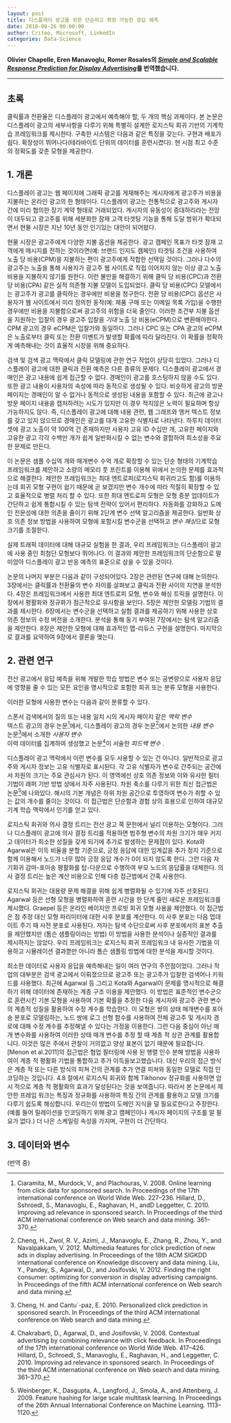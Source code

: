 ```yaml
---
layout: post
title: 디스플레이 광고를 위한 단순하고 확장 가능한 응답 예측
date: 2018-08-26 00:00:00
author: Criteo, Microsoft, LinkedIn
categories: Data-Science
---  
```

  
  
**Olivier Chapelle, Eren Manavoglu, Romer Rosales의 [*Simple and Scalable Response Prediction for Display Advertising*](http://people.csail.mit.edu/romer/papers/TISTRespPredAds.pdf)를 번역했습니다.**
  
  
- - -
    
## 초록
  
클릭률과 전환율은 디스플레이 광고에서 예측해야 할, 두 개의 핵심 과제이다. 본 논문은 디스플레이 광고의 세부사항을 다루기 위해 특별히 설계한 로지스틱 회귀 기반의 기계학습 프레임워크를 제시한다. 구축한 시스템은 다음과 같은 특징을 갖는다. 구현과 배포가 쉽다. 확장성이 뛰어나다(테라바이트 단위의 데이터를 훈련시켰다). 현 시점 최고 수준의 정확도를 갖춘 모형을 제공한다.
  
## 1. 개론  
  
디스플레이 광고는 웹 페이지에 그래픽 광고를 게재해주는 게시자에게 광고주가 비용을 지불하는 온라인 광고의 한 형태이다. 디스플레이 광고는 전통적으로 광고주와 게시자 간에 미리 협의한 장기 계약 형태로 거래되었다. 게시자의 유동성이 증대하리라는 전망이 대두되고 광고주를 위해 세분화한 잠재 고객 타겟팅 기능을 통해 도달 범위가 확대되면서 현물 시장은 지난 10년 동안 인기있는 대안이 되어왔다.
  
현물 시장은 광고주에게 다양한 지불 옵션을 제공한다. 광고 캠페인 목표가 타겟 잠재 고객에게 메시지를 전하는 것이라면(예: 브랜드 인지도 캠페인) 타겟팅 조건을 사용하여 노출 당 비용(CPM)을 지불하는 편이 광고주에게 적합한 선택일 것이다. 그러나 다수의 광고주는 노출을 통해 사용자가 광고주 웹 사이트로 직접 이어지지 않는 이상 광고 노출 비용을 지불하지 않기를 원한다. 이런 불만을 해결하기 위해 클릭 당 비용(CPC)과 전환 당 비용(CPA) 같은 실적 의존형 지불 모델이 도입되었다. 클릭 당 비용(CPC) 모델에서는 광고주가 광고를 클릭하는 경우에만 비용을 청구한다. 전환 당 비용(CPC) 옵션은 사용자가 웹 사이트에서 미리 정의한 동작(예: 제품 구매 또는 이메일 목록 가입)을 수행한 경우에만 비용을 지불함으로써 광고주의 위험을 더욱 줄인다. 이러한 조건부 지불 옵션을 지원하는 입찰의 경우 광고주 입찰을 *기대* 노출 당 비용(eCPM)으로 변환해야한다. CPM 광고의 경우 eCPM은 입찰가와 동일하다. 그러나 CPC 또는 CPA 광고의 eCPM은 노출로부터 클릭 또는 전환 이벤트가 발생할 확률에 따라 달라진다. 이 확률을 정확하게 예측해내는 것이 효율적 시장을 위해 중요하다.

검색 및 검색 광고 맥락에서 클릭 모델링에 관한 연구 작업이 상당히 있었다. 그러나 디스플레이 광고에 대한 클릭과 전환 예측은 다른 종류의 문제다. 디스플레이 광고에서 경매인은 광고 내용에 쉽게 접근할 수 없다. 경매인이 광고를 호스팅하지 않을 수도 있다. 또한 광고 내용이 사용자의 속성에 따라 동적으로 생성될 수 있다. 비슷하게 광고의 방문 페이지는 경매인이 알 수 없거나 동적으로 생성된 내용을 포함할 수 있다. 최근에 광고나 방문 페이지 내용을 캡처하려는 시도가 있지만 이 경우 적지않은 노력이 필요하며 항상 가능하지도 않다. 즉, 디스플레이 광고에 대해 내용 관련, 웹 그래프와 앵커 텍스트 정보를 갖고 있지 않으므로 경매인은 광고를 대개 고유한 식별자로 나타낸다. 하루치 데이터셋에 광고 노출이 약 100억 건 존재하지만 사용자 고유 ID 수십만 개, 고유한 페이지와 고유한 광고 각각 수백만 개가 쉽게 일반화시킬 수 없는 변수와 결합하여 희소성을 주요한 문제로 만든다.
  
이 논문은 샘플 수십억 개와 매개변수 수억 개로 확장할 수 있는 단순 형태의 기계학습 프레임워크를 제안하고 소량의 메모리 풋 프린트를 이용해 위에서 논의한 문제를 효과적으로 해결한다. 제안한 프레임워크는 최대 엔트로피(로지스틱 회귀라고도 함)를 이용하는데 회귀 모형 구현이 쉽기 때문에 곧 보겠지만 변수 개수에 따라 적절히 확장할 수 있고 효율적으로 병렬 처리 할 수 있다. 또한 최대 엔트로피 모형은 모형 증분 업데이트가 간단하고 쉽게 통합시킬 수 있는 탐색 전략이 있어서 편리하다. 자동화를 강화하고 도메인 전문성에 대한 의존을 줄이기 위해 2단계 변수 선택 알고리즘을 제공한다. 일반화 상호 의존 정보 방법을 사용하여 모형에 포함시킬 변수군을 선택하고 *변수 해싱*으로 모형 크기를 조절한다.
 
실제 트래픽 데이터에 대해 대규모 실험을 한 결과, 우리 프레임워크는 디스플레이 광고에 사용 중인 최첨단 모형보다 뛰어나다. 이 결과와 제안한 프레임워크의 단순함으로 말미암아 디스플레이 광고 반응 예측의 표준으로 삼을 수 있을 것이다.

논문의 나머지 부분은 다음과 같이 구성되어있다. 2장은 관련된 연구에 대해 논의한다. 3장에서는 클릭률과 전환율의 변수 차이를 살펴보고 클릭과 전환 사이의 지연을 분석한다. 4장은 프레임워크에서 사용한 최대 엔트로피 모형, 변수와 해싱 트릭을 설명한다. 이 장에서 평활화와 정규화가 점근적으로 유사함을 보인다. 5장은 제안한 모델링 기법의 결과를 제시한다. 6장에서는 변수군을 선택하고 실험 결과를 제공하기 위해 사용한 상호 의존 정보의 수정 버전을 소개한다. 분석을 통해 동기 부여된 7장에서는 탐색 알고리즘을 제안한다. 8장은 제안한 모형에 대해 효과적인 맵-리듀스 구현을 설명한다. 마지막으로 결과를 요약하여 9장에서 결론을 맺는다.

## 2. 관련 연구

전산 광고에서 응답 예측을 위해 개발한 학습 방법은 변수 또는 공변량으로 사용자 응답에 영향을 줄 수 있는 모든 요인을 명시적으로 포함한 회귀 또는 분류 모형을 사용한다. 
  
이러한 모형에 사용한 변수는 다음과 같이 분류할 수 있다.
  
스폰서 검색에서의 질의 또는 내용 일치 시의 게시자 페이지 같은 *맥락 변수*  
텍스트 광고의 경우 논문[^1]에서, 디스플레이 광고의 경우 논문[^2]에서 논의한 *내용 변수*  
논문[^3]에서 소개한 *사용자 변수*  
이력 데이터를 집계하여 생성했고 논문[^4]이 서술한 *피드백 변수* .
  
디스플레이 광고 맥락에서 이런 변수를 모두 사용할 수 있는 건 아니다. 일반적으로 광고주와 게시자 정보는 고유 식별자로 표시된다. 각 고유 식별자가 변수로 간주되는 공간에서 차원의 크기는 주요 관심사가 된다. 이 영역에선 상호 의존 정보와 이와 유사한 필터 기법이 래퍼 기반 방법 상에서 자주 사용된다. 차원 축소를 다루기 위한 최신 접근법은 논문[^5]에 나와있다. 해시의 기본 개념은 하위 차원 공간으로 투영하여 변수가 취할 수 있는 값의 개수를 줄이는 것이다. 이 접근법은 단순함과 경험 상의 효용으로 인하여 대규모 기계 학습 맥락에서 인기를 얻고 있다.
    
로지스틱 회귀와 의사 결정 트리는 전산 광고 쪽 문헌에서 널리 이용하는 모형이다. 그러나 디스플레이 광고에 의사 결정 트리를 적용하면 범주형 변수의 차원 크기가 매우 커지고 데이터가 희소한 성질을 갖게 되기에 추가로 발생하는 문제점이 있다. Kota와 Agarwal은 이득 비율을 분할 기준으로, 긍정 응답에 대한 임계값을 추가 정지 기준으로 함께 이용해서 노드가 너무 많아 긍정 응답 개수가 0이 되지 않도록 한다. 그런 다음 자기회귀 감마-포아송 평활화를 탑-다운으로 수행하여 부모 노드의 응답률을 대체한다. 의사 결정 트리는 높은 계산 비용으로 인해 다층 접근법에서 간혹 사용한다.

로지스틱 회귀는 대용량 문제 해결을 위해 쉽게 병렬화될 수 있기에 자주 선호된다. Agarwal 등은 선형 모형을 병렬화하여 훈련 시간을 한 단계 줄인 새로운 프레임워크를 제시했다. Graepel 등은 온라인 베이지안 프로빗 회귀 모형 사용을 제안했다. 이 접근법은 점 추정 대신 모형 파리미터에 대한 사후 분포를 계산한다. 이 사후 분포는 다음 업데이트 주기 때 사전 분포로 사용된다. 저자는 탐색 수단으로써 사후 분포에서의 표본 추출을 제안했지만 (톰슨 샘플링이라는 방법) 이 방법을 사용한 분석이나 실증적인 결과를 제시하지는 않았다. 우리 프레임워크는 로지스틱 회귀 프레임워크 내 유사한 기법을 이용하고 시뮬레이션 결과뿐만 아니라 톰슨 샘플링 방법에 대한 분석을 제시할 것이다.
  
희소한 데이터로 사용자 응답을 예측해내는 일이 여러 연구의 주안점이었다. 그러나 작업의 대부분은 검색 광고에서 이뤄졌으므로 광고주 또는 광고주가 입찰한 검색어나 키워드를 사용했다. 최근에 Agarwal 등 그리고 Kota와 Agarwal이 문제를 명시적으로 해결하기 위해 데이터에 존재하는 계층 구조 이용을 제안했다. 이 방법은 표준적인 변수군으로 훈련시킨 기본 모형을 사용하여 기본 확률을 추정한 다음 게시자와 광고주 관련 변수의 계층적 성질을 활용하여 수정 계수를 학습한다. 이 모형은 쌍의 상태 매개변수를 포아송 분포로 모델링하는, 노드 쌍에 로그 선형 함수를 사용하여 전체 광고주 및 게시자 경로에 대해 수정 계수를 추정해낼 수 있다는 가정을 이용한다. 그런 다음 중심이 아닌 매개 변수화를 사용하여 이러한 상태 매개 변수를 추정 할 때 계층 적 상관 관계를 활용합니다. 이것은 많은 주에서 관찰이 거의없고 양성 표본이 없기 때문에 필요합니다. [Menon et al.2011]의 접근법은 협업 필터링에 사용 된 행렬 인수 분해 방법을 사용하여이 계층 적 평활화 기법을 통합하고 추가 이득을보고했습니다. 대신 우리의 접근 방식은 계층 적 또는 다른 방식의 피쳐 간의 관계를 추가 연결 피쳐와 동일한 모델로 직접 인코딩하는 것입니다. 4.8 절에서 로지스틱 회귀와 함께 Tikhonov 정규화를 사용하면 암시 적으로 계층 적 평활화의 효과가 달성된다는 것을 보여줍니다. 따라서 본 논문에서 제안한 프레임 워크는 특징과 정규화를 사용하여 특징 간의 관계를 활용하고 모델 크기를 다루기 쉽도록 해싱합니다. 우리는이 방법이 도메인 지식을 덜 필요로한다고 주장한다. (예를 들어 릴레이션을 인코딩하기 위해 광고 캠페인이나 게시자 페이지의 구조를 알 필요가 없다.) 더 나은 스케일링 속성을 가지며, 구현이 더 간단하다.
  
## 3. 데이터와 변수

(번역 중)

[^1]: Ciaramita, M., Murdock, V., and Plachouras, V. 2008. Online learning from click data for sponsored search. In Proceedings of the 17th international conference on World Wide Web. 227–236. Hillard, D., Sshroedl, S., Manavoglu, E., Raghavan, H., andD Leggetter, C. 2010. Improving ad relevance in sponsored search. In Proceedings of the third ACM international conference on Web search and data mining. 361–370.
[^2]: Cheng, H., Zwol, R. V., Azimi, J., Manavoglu, E., Zhang, R., Zhou, Y., and Navalpakkam, V. 2012. Multimedia features for click prediction of new ads in display advertising. In Proceedings of the 18th ACM SIGKDD international conference on Knowledge discovery and data mining. Liu, Y., Pandey, S., Agarwal, D., and Josifovski, V. 2012. Finding the right consumer: optimizing for conversion in display advertising campaigns. In Proceedings of the fifth ACM international conference on Web search and data mining.
[^3]: Cheng, H. and Cantu´-paz, E. 2010. Personalized click prediction in sponsored search. In Proceedings of the third ACM international conference on Web search and data mining.
[^4]: Chakrabarti, D., Agarwal, D., and Josifovski, V. 2008. Contextual advertising by combining relevance with click feedback. In Proceedings of the 17th international conference on World Wide Web. 417–426. Hillard, D., Schroedl, S., Manavoglu, E., Raghavan, H., and Leggetter, C. 2010. Improving ad relevance in sponsored search. In Proceedings of the third ACM international conference on Web search and data mining. 361–370.
[^5]: Weinberger, K., Dasgupta, A., Langford, J., Smola, A., and Attenberg, J. 2009. Feature hashing for large scale multitask learning. In Proceedings of the 26th Annual International Conference on Machine Learning. 1113–1120.

